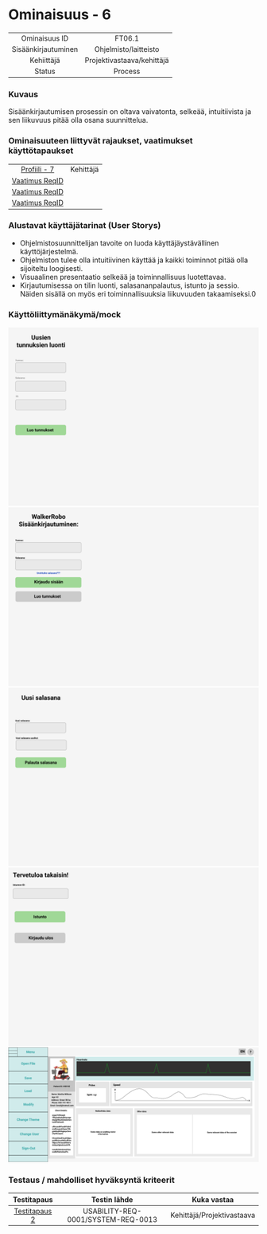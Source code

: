 # Ominaisuus - 6


| | |
|:-:|:-:|
| Ominaisuus ID | FT06.1 |
| Sisäänkirjautuminen | Ohjelmisto/laitteisto |
| Kehiittäjä | Projektivastaava/kehittäjä |
| Status | Process |

### Kuvaus

Sisäänkirjautumisen prosessin on oltava vaivatonta, selkeää, intuitiivista ja sen liikuvuus pitää olla osana suunnittelua.


### Ominaisuuteen liittyvät rajaukset, vaatimukset käyttötapaukset

| | |
|:-:|:-:|
| [Profiili - 7](https://gitlab.labranet.jamk.fi/m3268---vuosi-2019/ttos0100---2019-toteutus/blob/master/dokumentit/02-vaatimusmaarittely/Profiilit%20ja%20sidosryhm%C3%A4t/Profiili-7.md) | Kehittäjä |
| [Vaatimus ReqID]() |  | 
| [Vaatimus ReqID]() |  | 
| [Vaatimus ReqID]() |  | 

### Alustavat käyttäjätarinat (User Storys)
* Ohjelmistosuunnittelijan tavoite on luoda käyttäjäystävällinen käyttöjärjestelmä.
* Ohjelmiston tulee olla intuitiivinen käyttää ja kaikki toiminnot pitää olla sijoiteltu loogisesti.
* Visuaalinen presentaatio selkeää ja toiminnallisuus luotettavaa.
* Kirjautumisessa on tilin luonti, salasananpalautus, istunto ja sessio. Näiden sisällä on myös eri toiminnallisuuksia liikuvuuden takaamiseksi.0

### Käyttöliittymänäkymä/mock 

![](dokumentit/02-vaatimusmaarittely/kuvat/TunnustenLuonti.png)
![](dokumentit/02-vaatimusmaarittely/kuvat/Kirjautuminen.png)
![](dokumentit/02-vaatimusmaarittely/kuvat/PalautaSalasana-1.png)
![](dokumentit/02-vaatimusmaarittely/kuvat/Istunto.png)
![](dokumentit/02-vaatimusmaarittely/kuvat/Sessio.png)


### Testaus / mahdolliset hyväksyntä kriteerit 

| Testitapaus  | Testin lähde  | Kuka vastaa  |
|:-: | :-:|:-:|
| [Testitapaus 2](dokumentit/02-vaatimusmaarittely/Hyväksyntätestit/Hyväksyntätesti-2.md)  | USABILITY-REQ-0001/SYSTEM-REQ-0013 | Kehittäjä/Projektivastaava |